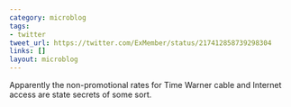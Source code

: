```yaml
---
category: microblog
tags:
- twitter
tweet_url: https://twitter.com/ExMember/status/217412858739298304
links: []
layout: microblog
---
```

Apparently the non-promotional rates for Time Warner cable and Internet access are state secrets of some sort.
